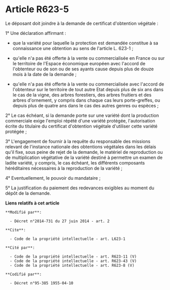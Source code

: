 # Article R623-5

Le déposant doit joindre à la demande de certificat d'obtention végétale : 

1° Une déclaration affirmant :

- que la variété pour laquelle la protection est demandée constitue à sa connaissance une obtention au sens de l'article L.
623-1 ;

- qu'elle n'a pas été offerte à la vente ou commercialisée en France ou sur le territoire de l'Espace économique européen
avec l'accord de l'obtenteur ou de son ou de ses ayants cause depuis plus de douze mois à la date de la demande ;

- qu'elle n'a pas été offerte à la vente ou commercialisée avec l'accord de l'obtenteur sur le territoire de tout autre Etat
depuis plus de six ans dans le cas de la vigne, des arbres forestiers, des arbres fruitiers et des arbres d'ornement, y
compris dans chaque cas leurs porte-greffes, ou depuis plus de quatre ans dans le cas des autres genres ou espèces ; 

2° Le cas échéant, si la demande porte sur une variété dont la production commerciale exige l'emploi répété d'une variété
protégée, l'autorisation écrite du titulaire du certificat d'obtention végétale d'utiliser cette variété protégée ; 

3° L'engagement de fournir à la requête du responsable des missions relevant de l'instance nationale des obtentions végétales
dans les délais qu'il fixe, sous peine de rejet de la demande, le matériel de reproduction ou de multiplication végétative de
la variété destiné à permettre un examen de ladite variété, y compris, le cas échéant, les différents composants héréditaires
nécessaires à la reproduction de la variété ; 

4° Eventuellement, le pouvoir du mandataire ; 

5° La justification du paiement des redevances exigibles au moment du dépôt de la demande.

**Liens relatifs à cet article**

	**Modifié par**:

	  - Décret n°2014-731 du 27 juin 2014 - art. 2

	**Cite**:

	  - Code de la propriété intellectuelle - art. L623-1

	**Cité par**:

	  - Code de la propriété intellectuelle - art. R623-11 (V)
	  - Code de la propriété intellectuelle - art. R623-43 (V)
	  - Code de la propriété intellectuelle - art. R623-8 (V)

	**Codifié par**:

	  - Décret n°95-385 1955-04-10
